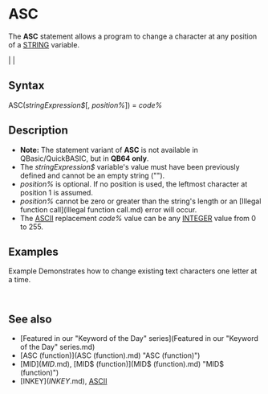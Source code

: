 # ASC

The **ASC** statement allows a program to change a character at any position of a [STRING](STRING.md) variable.

  

|  |

## Syntax

ASC(*stringExpression$*[, *position%*]) = *code%*
  

## Description

* **Note:** The statement variant of **ASC** is not available in QBasic/QuickBASIC, but in **QB64 only**.
* The *stringExpression$* variable's value must have been previously defined and cannot be an empty string ("").
* *position%* is optional. If no position is used, the leftmost character at position 1 is assumed.
* *position%* cannot be zero or greater than the string's length or an [Illegal function call](Illegal function call.md) error will occur.
* The [ASCII](ASCII.md) replacement *code%* value can be any [INTEGER](INTEGER.md) value from 0 to 255.

  

## Examples

Example
Demonstrates how to change existing text characters one letter at a time.

``` a$ = "YZC" ASC(a$) = 65                 ' CHR$(65) = "A" ASC(a$, 2) = 66              ' CHR$(66) = "B" [PRINT](PRINT.md) a$  ASC(a$, 2) = 32              ' CHR$(32) = " " [PRINT](PRINT.md) a$  ASC(a$, 2) = [ASC](ASC.md) "ASC (function)")("S")        ' get code value from ASC function [PRINT](PRINT.md) a$  
```

``` ABC A C ASC  
```

  

## See also

* [Featured in our "Keyword of the Day" series](Featured in our "Keyword of the Day" series.md)
* [ASC (function)](ASC (function).md) "ASC (function)")
* [MID$](MID$.md), [MID$ (function)](MID$ (function).md) "MID$ (function)")
* [INKEY$](INKEY$.md), [ASCII](ASCII.md)

  

